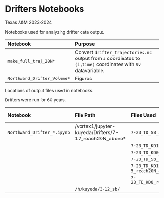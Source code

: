 # Drifters Notebooks
Texas A&M 2023-2024

Notebooks used for analyzing drifter data output. 

|Notebook | Purpose|
|:--| :--|
|`make_full_traj_20N*` | Convert `drifter_trajectories.nc` output from `i` coordinates to `(i,time)` coordinates with `Sv` datavariable. |
|`Northward_Drifter_Volume*`| Figures|

Locations of output files used in notebooks.

Drifters were run for 60 years. 

|Notebook|File Path| Files Used| File Location|
|:--| :-- | :--|:--| 
|`Northward_Drifter_*.ipynb`|/vortex1/jupyter-kuyeda/Drifters/7-17_reach20N_above* | `7-23_TD_SB_above1000m_sb.nc`| 
| | | `7-23_TD_KD1E-5_above1000m_KD1E-5.nc`|
| | | `7-23_TD_KD0_above1000m_KD0.nc`|
| | | `7-23_TD_SB_reach20N_above1000m_mintime_ds_*_SB.nc`| 
| | | `7-23_TD_KD1E-5_reach20N_above1000m_mintime_ds_*_KD1E-5.nc`|
| | | `7-23_TD_KD0_reach20N_above1000m_mintime_ds_*_KD0.nc`|
| | `/h/kuyeda/3-12_sb/` | |
